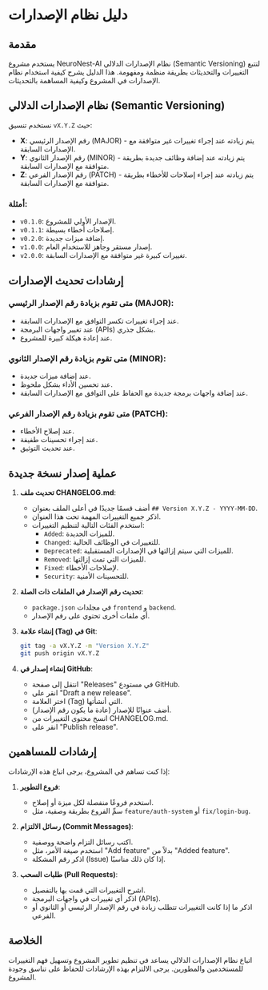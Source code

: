 # دليل نظام الإصدارات

## مقدمة

يستخدم مشروع NeuroNest-AI نظام الإصدارات الدلالي (Semantic Versioning) لتتبع التغييرات والتحديثات بطريقة منظمة ومفهومة. هذا الدليل يشرح كيفية استخدام نظام الإصدارات في المشروع وكيفية المساهمة بالتحديثات.

## نظام الإصدارات الدلالي (Semantic Versioning)

نستخدم تنسيق `vX.Y.Z` حيث:

- **X**: رقم الإصدار الرئيسي (MAJOR) - يتم زيادته عند إجراء تغييرات غير متوافقة مع الإصدارات السابقة.
- **Y**: رقم الإصدار الثانوي (MINOR) - يتم زيادته عند إضافة وظائف جديدة بطريقة متوافقة مع الإصدارات السابقة.
- **Z**: رقم الإصدار الفرعي (PATCH) - يتم زيادته عند إجراء إصلاحات للأخطاء بطريقة متوافقة مع الإصدارات السابقة.

### أمثلة:

- `v0.1.0`: الإصدار الأولي للمشروع.
- `v0.1.1`: إصلاحات أخطاء بسيطة.
- `v0.2.0`: إضافة ميزات جديدة.
- `v1.0.0`: إصدار مستقر وجاهز للاستخدام العام.
- `v2.0.0`: تغييرات كبيرة غير متوافقة مع الإصدارات السابقة.

## إرشادات تحديث الإصدارات

### متى تقوم بزيادة رقم الإصدار الرئيسي (MAJOR):

- عند إجراء تغييرات تكسر التوافق مع الإصدارات السابقة.
- عند تغيير واجهات البرمجة (APIs) بشكل جذري.
- عند إعادة هيكلة كبيرة للمشروع.

### متى تقوم بزيادة رقم الإصدار الثانوي (MINOR):

- عند إضافة ميزات جديدة.
- عند تحسين الأداء بشكل ملحوظ.
- عند إضافة واجهات برمجة جديدة مع الحفاظ على التوافق مع الإصدارات السابقة.

### متى تقوم بزيادة رقم الإصدار الفرعي (PATCH):

- عند إصلاح الأخطاء.
- عند إجراء تحسينات طفيفة.
- عند تحديث التوثيق.

## عملية إصدار نسخة جديدة

1. **تحديث ملف CHANGELOG.md**:
   - أضف قسمًا جديدًا في أعلى الملف بعنوان `## Version X.Y.Z - YYYY-MM-DD`.
   - اذكر جميع التغييرات المهمة تحت هذا العنوان.
   - استخدم الفئات التالية لتنظيم التغييرات:
     - `Added`: للميزات الجديدة.
     - `Changed`: للتغييرات في الوظائف الحالية.
     - `Deprecated`: للميزات التي سيتم إزالتها في الإصدارات المستقبلية.
     - `Removed`: للميزات التي تمت إزالتها.
     - `Fixed`: لإصلاحات الأخطاء.
     - `Security`: للتحسينات الأمنية.

2. **تحديث رقم الإصدار في الملفات ذات الصلة**:
   - `package.json` في مجلدات `frontend` و `backend`.
   - أي ملفات أخرى تحتوي على رقم الإصدار.

3. **إنشاء علامة (Tag) في Git**:
   ```bash
   git tag -a vX.Y.Z -m "Version X.Y.Z"
   git push origin vX.Y.Z
   ```

4. **إنشاء إصدار في GitHub**:
   - انتقل إلى صفحة "Releases" في مستودع GitHub.
   - انقر على "Draft a new release".
   - اختر العلامة (Tag) التي أنشأتها.
   - أضف عنوانًا للإصدار (عادة ما يكون رقم الإصدار).
   - انسخ محتوى التغييرات من CHANGELOG.md.
   - انقر على "Publish release".

## إرشادات للمساهمين

إذا كنت تساهم في المشروع، يرجى اتباع هذه الإرشادات:

1. **فروع التطوير**:
   - استخدم فروعًا منفصلة لكل ميزة أو إصلاح.
   - سمِّ الفروع بطريقة وصفية، مثل `feature/auth-system` أو `fix/login-bug`.

2. **رسائل الالتزام (Commit Messages)**:
   - اكتب رسائل التزام واضحة ووصفية.
   - استخدم صيغة الأمر، مثل "Add feature" بدلاً من "Added feature".
   - اذكر رقم المشكلة (Issue) إذا كان ذلك مناسبًا.

3. **طلبات السحب (Pull Requests)**:
   - اشرح التغييرات التي قمت بها بالتفصيل.
   - اذكر أي تغييرات في واجهات البرمجة (APIs).
   - اذكر ما إذا كانت التغييرات تتطلب زيادة في رقم الإصدار الرئيسي أو الثانوي أو الفرعي.

## الخلاصة

اتباع نظام الإصدارات الدلالي يساعد في تنظيم تطوير المشروع وتسهيل فهم التغييرات للمستخدمين والمطورين. يرجى الالتزام بهذه الإرشادات للحفاظ على تناسق وجودة المشروع.